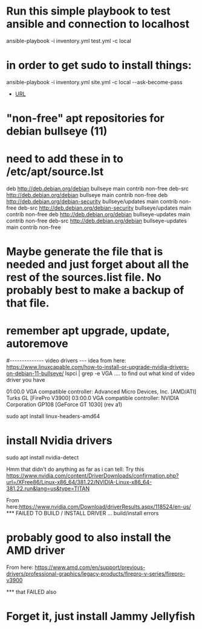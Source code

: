 # Run this simple playbook to test ansible and connection to localhost

ansible-playbook -i inventory.yml test.yml -c local

# in order to get sudo to install things:
ansible-playbook -i inventory.yml site.yml -c local --ask-become-pass

* [URL](https://blog.laurentcharignon.com/post/laptop-setup-with-ansible/)

# "non-free" apt repositories for debian bullseye (11)
# need to add these in to /etc/apt/source.lst
deb http://deb.debian.org/debian bullseye main contrib non-free
deb-src http://deb.debian.org/debian bullseye main contrib non-free
deb http://deb.debian.org/debian-security bullseye/updates main contrib non-free
deb-src http://deb.debian.org/debian-security bullseye/updates main contrib non-free
deb http://deb.debian.org/debian bullseye-updates main contrib non-free
deb-src http://deb.debian.org/debian bullseye-updates main contrib non-free

# Maybe generate the file that is needed and just forget about all the rest of the sources.list file. No probably best to make a backup of that file.

# remember apt upgrade, update, autoremove

#-------------- video drivers ---
idea from here: https://www.linuxcapable.com/how-to-install-or-upgrade-nvidia-drivers-on-debian-11-bullseye/ 
lspci | grep -e VGA .... to find out what kind of video driver you have

01:00.0 VGA compatible controller: Advanced Micro Devices, Inc. [AMD/ATI] Turks GL [FirePro V3900]
03:00.0 VGA compatible controller: NVIDIA Corporation GP108 [GeForce GT 1030] (rev a1)


sudo apt install linux-headers-amd64
# install Nvidia drivers
sudo apt install nvidia-detect

Hmm that didn't do anything as far as i can tell:
Try this https://www.nvidia.com/content/DriverDownloads/confirmation.php?url=/XFree86/Linux-x86_64/381.22/NVIDIA-Linux-x86_64-381.22.run&lang=us&type=TITAN

From here:https://www.nvidia.com/Download/driverResults.aspx/118524/en-us/
*** FAILED TO BUILD / INSTALL DRIVER ... build/install errors

# probably good to also install the AMD driver

From here: https://www.amd.com/en/support/previous-drivers/professional-graphics/legacy-products/firepro-v-series/firepro-v3900

*** that FAILED also

# Forget it, just install Jammy Jellyfish

